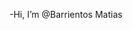 -Hi, I’m @Barrientos Matias


<!---
0100111001101001011000110110111111/0100111001101001011000110110111111 is a ✨ special ✨ repository because its `README.md` (this file) appears on your GitHub profile.
You can click the Preview link to take a look at your changes.
--->
